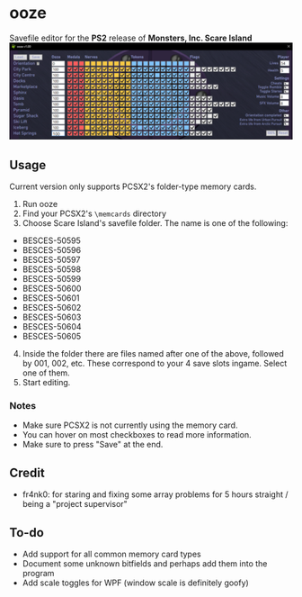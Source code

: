 # ooze
Savefile editor for the **PS2** release of **Monsters, Inc. Scare Island**
![v1.00](/resources/ooze.png)

## Usage
Current version only supports PCSX2's folder-type memory cards.
1. Run ooze
2. Find your PCSX2's `\memcards` directory
3. Choose Scare Island's savefile folder. The name is one of the following:
- BESCES-50595
- BESCES-50596
- BESCES-50597
- BESCES-50598
- BESCES-50599
- BESCES-50600
- BESCES-50601
- BESCES-50602
- BESCES-50603
- BESCES-50604
- BESCES-50605
4. Inside the folder there are files named after one of the above, followed by 001, 002, etc. These correspond to your 4 save slots ingame. Select one of them.
5. Start editing.
### Notes
- Make sure PCSX2 is not currently using the memory card.
- You can hover on most checkboxes to read more information.
- Make sure to press "Save" at the end.
## Credit
- fr4nk0: for staring and fixing some array problems for 5 hours straight / being a "project supervisor"
## To-do
- Add support for all common memory card types
- Document some unknown bitfields and perhaps add them into the program
- Add scale toggles for WPF (window scale is definitely goofy)